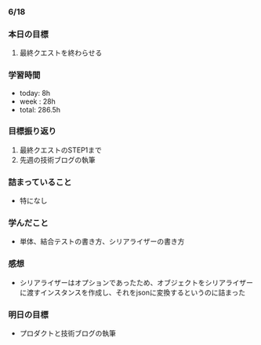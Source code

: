 ### 6/18
### 本日の目標
1. 最終クエストを終わらせる
### 学習時間
- today: 8h
- week : 28h
- total: 286.5h
### 目標振り返り
1. 最終クエストのSTEP1まで
2. 先週の技術ブログの執筆
### 詰まっていること
- 特になし
### 学んだこと
- 単体、結合テストの書き方、シリアライザーの書き方
### 感想
- シリアライザーはオプションであったため、オブジェクトをシリアライザーに渡すインスタンスを作成し、それをjsonに変換するというのに詰まった
### 明日の目標
- プロダクトと技術ブログの執筆
